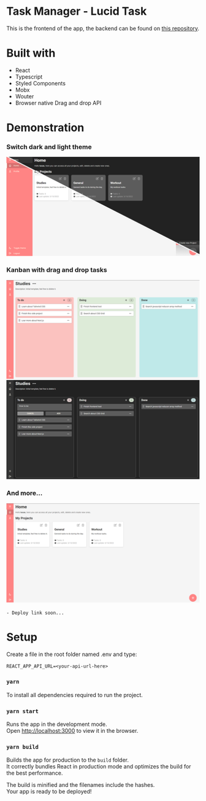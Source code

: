 # Task Manager - Lucid Task

This is the frontend of the app, the backend can be found on [this repository](https://github.com/lucas-santosP/task-manager-backend).

# Built with

- React
- Typescript
- Styled Components
- Mobx
- Wouter
- Browser native Drag and drop API

# Demonstration

### Switch dark and light theme

<img alt="Home page themes" src="public/readme/half-theme-home.png">
<br/>

### Kanban with drag and drop tasks

<img alt="Home page themes" src="public/readme/tasks-light.png">
<br/>

<img alt="Home page themes" src="public/readme/tasks-dark.png">
<br/>

### And more...

<img alt="Home page themes" src="public/readme/home-light.png">
<br/>

`- Deploy link soon...`

# Setup

Create a file in the root folder named .env and type:

```
REACT_APP_API_URL=<your-api-url-here>
```

### `yarn`

To install all dependencies required to run the project.

### `yarn start`

Runs the app in the development mode.\
Open [http://localhost:3000](http://localhost:3000) to view it in the browser.

### `yarn build`

Builds the app for production to the `build` folder.\
It correctly bundles React in production mode and optimizes the build for the best performance.

The build is minified and the filenames include the hashes.\
Your app is ready to be deployed!
